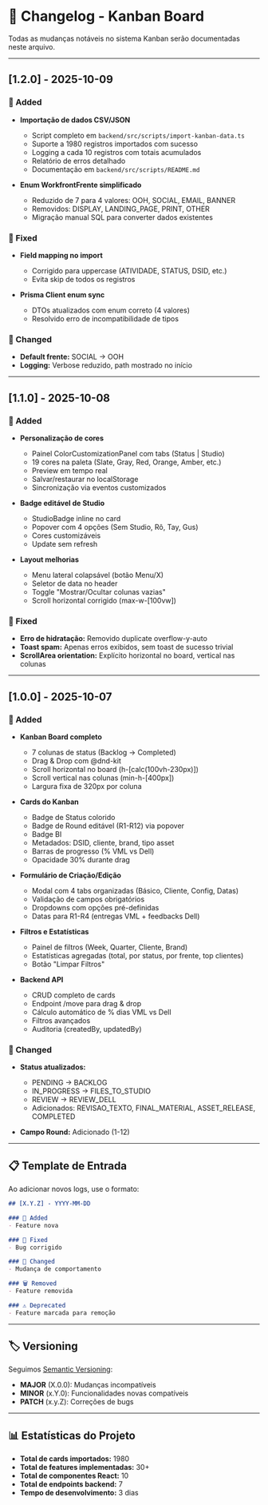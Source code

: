 # 📝 Changelog - Kanban Board

Todas as mudanças notáveis no sistema Kanban serão documentadas neste arquivo.

---

## [1.2.0] - 2025-10-09

### 🎉 Added
- **Importação de dados CSV/JSON**
  - Script completo em `backend/src/scripts/import-kanban-data.ts`
  - Suporte a 1980 registros importados com sucesso
  - Logging a cada 10 registros com totais acumulados
  - Relatório de erros detalhado
  - Documentação em `backend/src/scripts/README.md`

- **Enum WorkfrontFrente simplificado**
  - Reduzido de 7 para 4 valores: OOH, SOCIAL, EMAIL, BANNER
  - Removidos: DISPLAY, LANDING_PAGE, PRINT, OTHER
  - Migração manual SQL para converter dados existentes

### 🔧 Fixed
- **Field mapping no import**
  - Corrigido para uppercase (ATIVIDADE, STATUS, DSID, etc.)
  - Evita skip de todos os registros

- **Prisma Client enum sync**
  - DTOs atualizados com enum correto (4 valores)
  - Resolvido erro de incompatibilidade de tipos

### 🎨 Changed
- **Default frente:** SOCIAL → OOH
- **Logging:** Verbose reduzido, path mostrado no início

---

## [1.1.0] - 2025-10-08

### 🎉 Added
- **Personalização de cores**
  - Painel ColorCustomizationPanel com tabs (Status | Studio)
  - 19 cores na paleta (Slate, Gray, Red, Orange, Amber, etc.)
  - Preview em tempo real
  - Salvar/restaurar no localStorage
  - Sincronização via eventos customizados

- **Badge editável de Studio**
  - StudioBadge inline no card
  - Popover com 4 opções (Sem Studio, Rô, Tay, Gus)
  - Cores customizáveis
  - Update sem refresh

- **Layout melhorias**
  - Menu lateral colapsável (botão Menu/X)
  - Seletor de data no header
  - Toggle "Mostrar/Ocultar colunas vazias"
  - Scroll horizontal corrigido (max-w-[100vw])

### 🔧 Fixed
- **Erro de hidratação:** Removido duplicate overflow-y-auto
- **Toast spam:** Apenas erros exibidos, sem toast de sucesso trivial
- **ScrollArea orientation:** Explícito horizontal no board, vertical nas colunas

---

## [1.0.0] - 2025-10-07

### 🎉 Added
- **Kanban Board completo**
  - 7 colunas de status (Backlog → Completed)
  - Drag & Drop com @dnd-kit
  - Scroll horizontal no board (h-[calc(100vh-230px)])
  - Scroll vertical nas colunas (min-h-[400px])
  - Largura fixa de 320px por coluna

- **Cards do Kanban**
  - Badge de Status colorido
  - Badge de Round editável (R1-R12) via popover
  - Badge BI
  - Metadados: DSID, cliente, brand, tipo asset
  - Barras de progresso (% VML vs Dell)
  - Opacidade 30% durante drag

- **Formulário de Criação/Edição**
  - Modal com 4 tabs organizadas (Básico, Cliente, Config, Datas)
  - Validação de campos obrigatórios
  - Dropdowns com opções pré-definidas
  - Datas para R1-R4 (entregas VML + feedbacks Dell)

- **Filtros e Estatísticas**
  - Painel de filtros (Week, Quarter, Cliente, Brand)
  - Estatísticas agregadas (total, por status, por frente, top clientes)
  - Botão "Limpar Filtros"

- **Backend API**
  - CRUD completo de cards
  - Endpoint /move para drag & drop
  - Cálculo automático de % dias VML vs Dell
  - Filtros avançados
  - Auditoria (createdBy, updatedBy)

### 🎨 Changed
- **Status atualizados:**
  - PENDING → BACKLOG
  - IN_PROGRESS → FILES_TO_STUDIO
  - REVIEW → REVIEW_DELL
  - Adicionados: REVISAO_TEXTO, FINAL_MATERIAL, ASSET_RELEASE, COMPLETED

- **Campo Round:** Adicionado (1-12)

---

## 📋 Template de Entrada

Ao adicionar novos logs, use o formato:

```markdown
## [X.Y.Z] - YYYY-MM-DD

### 🎉 Added
- Feature nova

### 🔧 Fixed
- Bug corrigido

### 🎨 Changed
- Mudança de comportamento

### 🗑️ Removed
- Feature removida

### ⚠️ Deprecated
- Feature marcada para remoção
```

---

## 🏷️ Versioning

Seguimos [Semantic Versioning](https://semver.org/):
- **MAJOR** (X.0.0): Mudanças incompatíveis
- **MINOR** (x.Y.0): Funcionalidades novas compatíveis
- **PATCH** (x.y.Z): Correções de bugs

---

## 📊 Estatísticas do Projeto

- **Total de cards importados:** 1980
- **Total de features implementadas:** 30+
- **Total de componentes React:** 10
- **Total de endpoints backend:** 7
- **Tempo de desenvolvimento:** 3 dias

